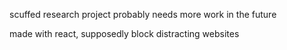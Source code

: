 scuffed research project
probably needs more work in the future

made with react, supposedly block distracting websites
